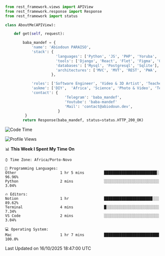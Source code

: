 ###
```python
from rest_framework.views import APIView
from rest_framework.response import Response
from rest_framework import status

class AboutMe(APIView):

    def get(self, request):

        baba_mandef = {
            'name': 'Abiodoun PARAISO',
            'stack': {
                       'languages': ['Python', 'JS', 'PHP', 'Yoruba', 'Fongbe', 'Kreyol', 'English', 'French'],
                       'tools': ['Django', 'React', 'Flet', 'Figma', 'GIMP', 'Inckscape', 'Kdenlive', 'Blender'],
                       'databases': ['Mysql', 'Postgresql', 'Sqlite'],
                       'architectures': ['MVC', 'MVT', 'REST', 'PWA', 'SPA', 'MicroServices']
                     },

            'roles': ['Software Engineer', 'Video & 3D Artist', 'Teacher', 'Mentor', 'Farmer'],
            'askme': ['DIY',  'Africa', 'Science', 'Photo & Video', 'Tech', 'Agro'],
            'contact': {
                           'Telegram': 'baba_mandef',
                           'Youtube': 'baba-mandef'
                           'Mail': 'contact@abiodoun.dev',
                        }
         }
        return Response(baba_mandef, status=status.HTTP_200_OK)

```                    

<!--START_SECTION:waka-->
![Code Time](http://img.shields.io/badge/Code%20Time-1%2C863%20hrs%203%20mins-blue)

![Profile Views](http://img.shields.io/badge/Profile%20Views-0-blue)

📊 **This Week I Spent My Time On** 

```text
⌚︎ Time Zone: Africa/Porto-Novo

💬 Programming Languages: 
Other                    1 hr 5 mins         ████████████████████████░   96.96% 
Python                   2 mins              ░░░░░░░░░░░░░░░░░░░░░░░░░   3.04%

🔥 Editors: 
Notion                   1 hr                ██████████████████████░░░   89.62% 
Terminal                 4 mins              █░░░░░░░░░░░░░░░░░░░░░░░░   7.34% 
VS Code                  2 mins              ░░░░░░░░░░░░░░░░░░░░░░░░░   3.04%

💻 Operating System: 
Mac                      1 hr 7 mins         █████████████████████████   100.0%

```


 Last Updated on 16/10/2025 18:47:00 UTC
<!--END_SECTION:waka-->
